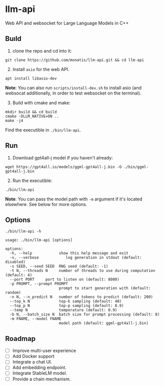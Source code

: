 # llm-api
Web API and websocket for Large Language Models in C++

## Buıld

1. clone the repo and cd into it:

```shell
git clone https://github.com/monatis/llm-api.git && cd llm-api
```

2. Install `asio` for the web API.

```shell
apt install libasio-dev
```

**Note**: You can also run `scripts/install-dev.sh` to install asio 
(and websocat additionally, in order to test websocket on the terminal).

3. Build with cmake and make:

```shell
mkdir build && cd build
cmake -DLLM_NATIVE=ON ..
make -j4
```

Find the executible in `./bin/llm-api`.

## Run

1. Download gpt4all-j model if you haven't already:

```shell
wget https://gpt4all.io/models/ggml-gpt4all-j.bin -O ./bin/ggml-gpt4all-j.bin
```

2. Run the executible:

```shell
./bin/llm-api
```

**Note**: You can pass the model path with `-m` argument if it's located elsewhere. See below for more options.

## Options

```
./bin/llm-api -h

usage: ./bin/llm-api [options]                                                                                          
                                                                                                                        
options:
  -h, --help            show this help message and exit
  -v, --verbose            log generation in stdout (default: disabled)
  -s SEED, --seed SEED  RNG seed (default: -1)
  -t N, --threads N     number of threads to use during computation (default: 4)
  --port PORT     port to listen on (default: 8080)
  -p PROMPT, --prompt PROMPT                                                                                            
                        prompt to start generation with (default: random)
  -n N, --n_predict N   number of tokens to predict (default: 200)
  --top_k N             top-k sampling (default: 40)
  --top_p N             top-p sampling (default: 0.9)
  --temp N              temperature (default: 0.9)
  -b N, --batch_size N  batch size for prompt processing (default: 8)
  -m FNAME, --model FNAME                                                                                               
                        model path (default: ggml-gpt4all-j.bin)
```

## Roadmap

- [ ] Improve multi-user experience
- [ ] Add Docker support
- [ ] Integrate a chat UI.
- [ ] Add embedding endpoint.
- [ ] Integrate StableLM model.
- [ ] Provide a chain mechanism.
